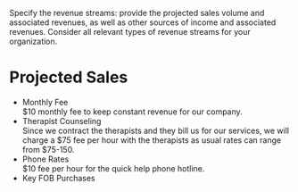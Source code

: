 Specify the revenue streams: provide the projected sales volume and associated revenues, as well as other sources of income 
and associated revenues. Consider all relevant types of revenue streams for your organization.

<h1>Projected Sales</h1>

<ul>
<li>Monthly Fee</li> $10 monthly fee to keep constant revenue for our company.
<li>Therapist Counseling</li> Since we contract the therapists and they bill us for our services, we will charge a $75 fee per hour with the therapists as usual rates can range from $75-150. 
<li>Phone Rates</li> $10 fee per hour for the quick help phone hotline. 
<li>Key FOB Purchases</li> 
</ul>
